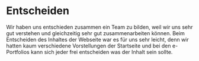 # Entscheiden
Wir haben uns entschieden zusammen ein Team zu bilden, weil wir uns sehr gut verstehen und gleichzeitig sehr gut zusammenarbeiten können. Beim Entscheiden des Inhaltes der Webseite war es für uns sehr leicht, denn wir hatten kaum verschiedene Vorstellungen der Startseite und bei den  e-Portfolios kann sich jeder frei entscheiden was der Inhalt sein sollte. 
